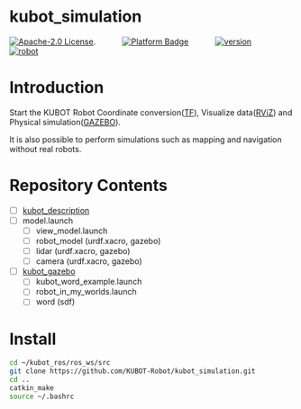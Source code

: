 # kubot_simulation

[![Apache-2.0 License](https://img.shields.io/badge/license-Apache2.0-purple)](https://opensource.org/licenses/Apache-2.0).
&nbsp;&nbsp;&nbsp;&nbsp;&nbsp;&nbsp;&nbsp;&nbsp;&nbsp;&nbsp;
[![Platform Badge](https://img.shields.io/badge/platform-ROS_Melodic-blue.svg)](http://wiki.ros.org/melodic)
&nbsp;&nbsp;&nbsp;&nbsp;&nbsp;&nbsp;&nbsp;&nbsp;&nbsp;&nbsp;
[![version](https://img.shields.io/badge/version-0.0.1-green)](https://robot.shayangye.com/robots/59)
&nbsp;&nbsp;&nbsp;&nbsp;&nbsp;&nbsp;&nbsp;&nbsp;&nbsp;&nbsp;
[![robot](https://img.shields.io/badge/robot-KUBOT-orange)](http://www.shayangye.com/)
&nbsp;&nbsp;&nbsp;&nbsp;&nbsp;&nbsp;&nbsp;&nbsp;&nbsp;&nbsp;

# Introduction

Start the KUBOT Robot Coordinate conversion([TF](http://wiki.ros.org/tf)), Visualize data([RViZ](http://wiki.ros.org/rviz)) and Physical simulation([GAZEBO](http://gazebosim.org/)).

It is also possible to perform simulations such as mapping and navigation without real robots.

# Repository Contents
 - [ ] [kubot_description](https://github.com/KUBOT-Robot/kubot_ros/wiki/3.1-kubot_model)
- [ ] model.launch
   - [ ] view_model.launch
   - [ ] robot_model (urdf.xacro, gazebo)
   - [ ] lidar (urdf.xacro, gazebo)
   - [ ] camera (urdf.xacro, gazebo)
 - [ ] [kubot_gazebo](https://github.com/KUBOT-Robot/kubot_ros/wiki/3.2-kubot_gazebo)
   - [ ] kubot_word_example.launch
   - [ ] robot_in_my_worlds.launch
   - [ ] word (sdf)

# Install

```sh
cd ~/kubot_ros/ros_ws/src
git clone https://github.com/KUBOT-Robot/kubot_simulation.git
cd ..
catkin_make
source ~/.bashrc
```